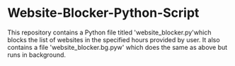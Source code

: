 # Website-Blocker-Python-Script
This repository contains a Python file titled 'website_blocker.py'which blocks the list of websites in the specified hours provided by user.
It also contains a file 'website_blocker.bg.pyw' which does the same as above but runs in background.

